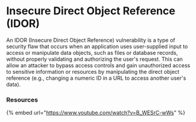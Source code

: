 # Insecure Direct Object Reference (IDOR)

An IDOR (Insecure Direct Object Reference) vulnerability is a type of security flaw that occurs when an application uses user-supplied input to access or manipulate data objects, such as files or database records, without properly validating and authorizing the user's request. This can allow an attacker to bypass access controls and gain unauthorized access to sensitive information or resources by manipulating the direct object reference (e.g., changing a numeric ID in a URL to access another user's data).

### Resources

{% embed url="https://www.youtube.com/watch?v=B_WESrC-wWs" %}
